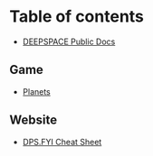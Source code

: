# Table of contents

* [DEEPSPACE Public Docs](README.md)

## Game

* [Planets](game/planets.md)

## Website

* [DPS.FYI Cheat Sheet](website/dps-short-links.md)

